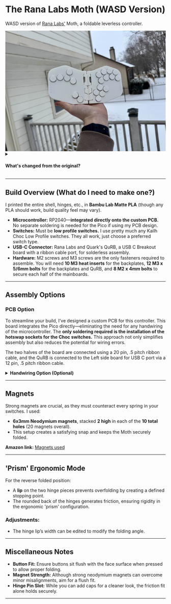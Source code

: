 # The Rana Labs Moth (WASD Version)

WASD version of [Rana Labs'](https://github.com/rana-sylvatica) Moth, a foldable leverless controller.

<div style="display: flex;">
    <img src="Images/PCB Moth - White.jpg" alt="Layout 1" width="600" />
</div>

<details>
  <summary><h4>What's changed from the original?</h4></summary>

- Added the WASD style up button.
- Sunk part of the shell under the WASD cluster to add mounting points for the Raspberry Pico.
- Removed one modifier button and repositioned the others for increased comfort.
- Changed the USB-C port location to accommodate the WASD layout (port slot fitted for ModelUD).
- Enlarged the hinge rounded edges to ensure a secure friction fit in 'prism' mode.
- Added a lip to the hinge to lock in the desired prism angle.
- Adjusted the thickness of the hinge pin holes for a tighter friction fit.
- Modified the magnet hole size to accommodate larger magnets that firmly snap the controller together.
- Filleted the controller edges to provide a smoother, rounded feel.

</details>

---

## Build Overview (What do I need to make one?)

I printed the entire shell, hinges, etc., in **Bambu Lab Matte PLA** (though any PLA should work, build quality feel may vary).

- **Microcontroller:** RP2040—**integrated directly onto the custom PCB.** No separate soldering is needed for the Pico if using my PCB design.
- **Switches:** Must be **low profile switches.** I use pretty much any Kailh Choc Low Profile switches. They all work, just choose a preferred switch type.
- **USB-C Connector:** Rana Labs and Quark's QuRB, a USB C Breakout board with a ribbon cable port, for solderless assembly.
- **Hardware:** M2 screws and M3 screws are the only fasteners required to assemble. You will need **10 M3 heat inserts** for the backplates, **12 M3 x 5/6mm bolts** for the backplates and QuRB, and **8 M2 x 4mm bolts** to secure each half of the mainboards.

---

## Assembly Options

### PCB Option

To streamline your build, I’ve designed a custom PCB for this controller. This board integrates the Pico directly—eliminating the need for any handwiring of the microcontroller. The **only soldering required is the installation of the hotswap sockets for the Choc switches.** This approach not only simplifies assembly but also reduces the potential for wiring errors.

The two halves of the board are connected using a 20 pin, .5 pitch ribbon cable, and the QuRB is connected to the Left side board for USB C port via a 12 pin, .5 pitch ribbon cable.

<details>
  <summary><strong>Handwiring Option (Optional)</strong></summary>

For users who prefer a traditional approach or as a reference, here are the handwiring instructions. (Note: When using the PCB option, this process is unnecessary.)

### Initial Wiring:
- **Pico Side:** Wire up the Pico side completely first.
- **Opposite Side:** Run the wires individually from the opposite side.
- **Important:** Ensure that you run the cross-body wiring while the Moth is in its **folded position** to avoid tension.

### Wiring Tips:
- If the controller isn’t folded during soldering, the cross-body wires may become too tight when folding later.
- Leave **ample slack** for the cross-body wiring.
- Route wires behind the hinge pin for a neat installation.

### Hinge Pin Placement:
- Insert the hinge pin **before** wiring the cross-body connections.
- Running wires prior to inserting the hinge pin can obstruct its path, making installation challenging.

#### Wiring Example

This was my first soldering project in a long time; while my solder joints may not be perfect, the key point is the proper routing of wires from the non-Pico side to the Pico side.
<div style="display: flex;">
    <img src="Images/Wiring Example.jpg" alt="Wiring Example" width="500" />
</div>

</details>

---

## Magnets

Strong magnets are crucial, as they must counteract every spring in your switches. I used:

- **6x3mm Neodymium magnets**, stacked **2 high** in each of the **10 total holes** (20 magnets overall).
- This setup creates a satisfying snap and keeps the Moth securely folded.

**Amazon link:** [Magnets used](https://www.amazon.com/dp/B096LZNZTQ?ref=cm_sw_r_cp_ud_dp_ZEAK3BD945P57Y9BB6P4&ref_=cm_sw_r_cp_ud_dp_ZEAK3BD945P57Y9BB6P4&social_share=cm_sw_r_cp_ud_dp_ZEAK3BD945P57Y9BB6P4&skipTwisterOG=1&newOGT=1&th=1)

---

## 'Prism' Ergonomic Mode

For the reverse folded position:

- A **lip** on the two hinge pieces prevents overfolding by creating a defined stopping point.
- The rounded back of the hinges generates friction, ensuring rigidity in the ergonomic 'prism' configuration.

### Adjustments:

- The hinge lip’s width can be edited to modify the folding angle.

---

## Miscellaneous Notes

- **Button Fit:** Ensure buttons sit flush with the face surface when pressed to allow proper folding.
- **Magnet Strength:** Although strong neodymium magnets can overcome minor misalignments, aim for a flush fit.
- **Hinge Pin Slot:** While you can add caps for a cleaner look, the friction fit alone holds securely.

---
